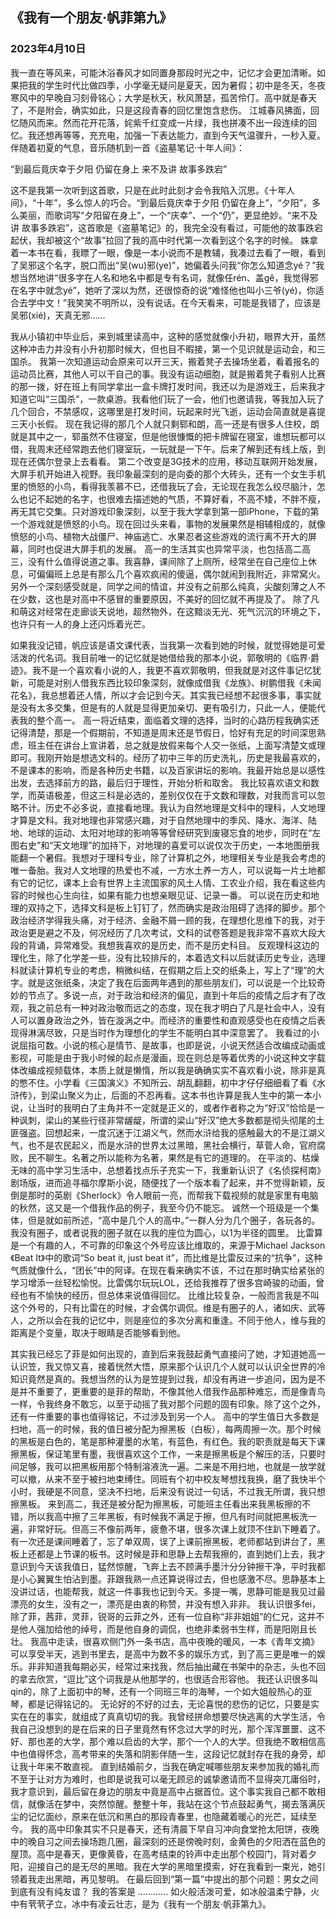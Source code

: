 ## 《我有一个朋友·帆菲第九》

### 2023年4月10日


我一直在等风来，可能沐浴春风才如同置身那段时光之中，记忆才会更加清晰。如果把我的学生时代比做四季，小学毫无疑问是夏天，因为暑假；初中是冬天，冬夜寒风中的早晚自习刻骨铭心；大学是秋天，秋风萧瑟，孤苦伶仃。高中就是春天了，不是附会，确实如此，只是这段青春的回忆里饱含悲伤。
江城春风拂面，回忆随风而来。然而花开花落，姹紫千红变成一片绿，我也拼凑不出一段连续的回忆。我还想再等等，充充电，加强一下表达能力，直到今天气温骤升，一秒入夏。伴随着初夏的气息，音乐随机到一首《盗墓笔记·十年人间》：

“到最后竟庆幸于夕阳
仍留在身上
来不及讲  故事多跌宕”

这不是我第一次听到这首歌，只是在此时此刻才会令我陷入沉思。《十年人间》，“十年”，多么惊人的巧合。“到最后竟庆幸于夕阳  仍留在身上”，“夕阳”，多么美丽，而歌词写“夕阳留在身上”，一个“庆幸”、一个“仍”，更显绝妙。“来不及讲 故事多跌宕”，这首歌是《盗墓笔记》的，我完全没有看过，可能他的故事跌宕起伏，我却被这个“故事”拉回了我的高中时代第一次看到这个名字的时候。
姝拿着一本书在看，我瞟了一眼，像是一本小说而不是教辅，我凑过去看了一眼，看到了吴邪这个名字，脱口而出“吴(wu)邪(ye)”，她偏着头问我“你怎么知道念yé？”我想当然地讲“很多字在人名和地名中都是专有名词，就像任rén、盖gě，我觉得邪在名字中就念yé”，她听了深以为然，还很惊奇的说“难怪他也叫小三爷(yé)，你适合去学中文！”我笑笑不明所以，没有说话。在今天看来，可能是我错了，应该是吴邪(xié)，天真无邪……

我从小镇初中毕业后，来到城里读高中，这种的感觉就像小升初，眼界大开，虽然这种冲击力并没有小升初那时候大，但也目不暇接，第一个见识就是运动会，和三国杀。
我第一次知道运动会原来可以开三天，搬着凳子去操场坐着，看着报名的运动员比赛，其他人可以干自己的事。我没有运动细胞，就是搬着凳子看别人比赛的那一拨，好在班上有同学拿出一盒卡牌打发时间，我还以为是游戏王，后来我才知道它叫“三国杀”，一款桌游。我看他们玩了一会，他们也邀请我，等我加入玩了几个回合，不禁感叹，这哪里是打发时间，玩起来时光飞逝，运动会简直就是喜提三天小长假。
现在我记得的那几个人就只剩郓和朗，高一还是有很多人住校，朗就是其中之一，郓虽然不住寝室，但是他很慷慨的把卡牌留在寝室，谁想玩都可以借，我周末还经常跑去他们寝室玩，一玩就是一下午。后来了解到还有线上版，到现在还偶尔登录上去看看。
第二个改变是3G技术的应用，移动互联网开始发展，大屏手机开始进入视野。我印象最深刻的是向委的那个大砖头，还有一个女生手机里的愤怒的小鸟，看得我羡慕不已，还借我玩了会，无论现在我怎么绞尽脑汁，怎么也记不起她的名字，也很难去描述她的气质，不算好看，不高不矮，不胖不瘦，再无其它交集。只对游戏印象深刻，以至于我大学拿到第一部iPhone，下载的第一个游戏就是愤怒的小鸟。现在回过头来看，事物的发展果然是相辅相成的，就像愤怒的小鸟、植物大战僵尸、神庙逃亡、水果忍者这些游戏的流行离不开大的屏幕，同时也促进大屏手机的发展。
高一的生活其实也异常平淡，也包括高二高三，没有什么值得说道之事。我喜静，课间除了上厕所，经常坐在自己座位上休息，可偏偏班上总是有那么几个喜欢疯闹的傻逼，偶尔就闹到我附近，非常窝火。另外一个深刻感受就是，同学之间的情谊，并没有之前那么纯真，尖酸刻薄之人不在少数，这也是对高中不感冒的重要原因，不美好的回忆就不再提及了。
除了凡和萌这对经常在走廊谈天说地，超然物外，在这黯淡无光、死气沉沉的环境之下，也许只有一人的身上还闪烁着光芒。

如果我没记错，帆应该是语文课代表，当我第一次看到她的时候，就觉得她是可爱活泼的代名词。我目前唯一的记忆就是她借给我的那本小说，郭敬明的《临界·爵迹》。我不是一个喜欢看小说的人，我更不喜欢郭敬明，但我就是对这件事记忆犹新，可能是对别人借我东西比较印象深刻，就像成借我《龙族》、树鹏借我《未闻花名》，我总想着还人情，所以才会记到今天。其实我已经想不起很多事，事实就是没有太多交集，但是有的人就是显得更加亲切、更有吸引力，只此一人，便能代表我的整个高一。
高一将近结束，面临着文理的选择，当时的心路历程我确实还记得清楚，那是一个假期前，不知道是周末还是节假日，恰好有充足的时间深思熟虑，班主任在讲台上宣讲着，总之就是放假来每个人交一张纸，上面写清楚文或理即可。我刚开始是想选文科的。经历了初中三年的历史洗礼，历史是我最喜欢的，不是课本的影响，而是各种历史书籍，以及百家讲坛的影响。我最开始总是以感性出发，去选择前方的路，最后归于理性，开始分析和取舍。
我比较喜欢语文和数学，而英语极差，但这三科是必选的，差别仅仅在于文数和理数，对我而言可以忽略不计。历史不必多说，直接看地理。我认为自然地理是文科中的理科，人文地理才算是文科。我对地理也非常感兴趣，对于自然地理中的季风、降水、海洋、陆地、地球的运动、太阳对地球的影响等等曾经研究到废寝忘食的地步，同时在“左图右史”和“天文地理”的加持下，对地理的喜爱可以说仅次于历史，一本地图册我能翻一个暑假。我想对于理科专业，除了计算机之外，地理相关专业是我会考虑的唯一备胎。我对人文地理的热爱也不减，一方水土养一方人，可以说每一片土地都有它的记忆，课本上会有世界上主流国家的风土人情、工农业介绍，我在看这些内容的时候也心生向往，如果有能力也想亲眼见证、记录一番。
可以说在历史和地理的双持之下，选择文科是板上钉钉了，然而确实是政治阻碍了选择的脚步。那个政治经济学得我头痛，对于经济、金融不屑一顾的我，在理想化思维下的我，对于政治更是避之不及，何况经历了几次考试，文科的试卷答题是我非常不喜欢大段大段的背诵，异常难受。我想我喜欢的是历史，而不是历史科目。
反观理科这边的理化生，除了化学差一些，没有比较排斥的，本着选文科以后就读历史专业，选理科就读计算机专业的考虑，稍微纠结，在假期之后上交的纸条上，写上了“理”的大字。就是这张纸条，决定了我在后面两年遇到的那些朋友们，可以说是一个比较奇妙的节点了。多说一点，对于政治和经济的偏见，直到十年后的疫情之后才有了改观，我之前总有一种对政治敬而远之的态度，现在我才明白了凡是社会中人，没有人可以置身政治之外，皆在漩涡之中。而经济的重要性和直观感受也在疫情之后表现得淋漓尽致，只是当时作为理想化的学生不能明白其中深意罢了。
我看过的小说屈指可数。小说的核心是情节、是故事，也即是说，小说天然适合改编成动画或影视，可能是由于我小时候的起点是漫画，现在则总是等着优秀的小说这种文字载体改编成视频载体，本质上就是懒惰，所以我是确确实实不喜欢看小说，除非是真的憋不住。小学看《三国演义》不知所云、胡乱翻翻，初中才仔仔细细看了看《水浒传》，到梁山聚义为止，后面的不忍再看。这本书也许算是我人生中的第一本小说，让当时的我明白了主角并不一定就是正义的，或者作者称之为“好汉”恰恰是一种讽刺，梁山的某些行径非常龌龊，所谓的梁山“好汉”绝大多数都是彻头彻尾的土匪强盗。回想起来，一度沉迷于江湖义气，然而水浒给我的感触最大的不是江湖义气，也不是农民起义，而是水浒的世界太过黑暗，黑社会横行，草菅人命，官府腐败，民不聊生。名著之所以能称为名著，果然是有它的道理的。
在平淡的、枯燥无味的高中学习生活中，总想着找点乐子充实一下，我重新认识了《名侦探柯南》剧场版，进而追寻福尔摩斯小说，随便找了一个版本看了起来，并不觉得新颖，反倒是那时的英剧《Sherlock》令人眼前一亮，而帮我下载视频的就是家里有电脑的秋然，这又是一个借我作品的例子，我至今仍不能忘。
诚然一个班级是一个集体，但是就如前所述，“高中是几个人的高中。”一群人分为几个圈子，各玩各的。我没有圈子，或者说我的圈子就在以我的座位为圆心，以1为半径的圆里。
比雷算是一个有趣的人，不可靠的印象这个外号应该比维取的，来源于Michael Jackson《Beat It》中的歌词“So beat it, just beat it”，而比维是比雷反过来的“抗争”，这种气质就像什么，“团长”中的阿译。在现在看来确实不该，不过在那时确实给紧张的学习增添一丝轻松愉悦。比雷偶尔玩玩LOL，还给我推荐了很多宫崎骏的动画，曾经也有不愉快的经历，但总体来说值得回忆。
比维比较复杂，一般而言我是不叫这个外号的，只有比雷在的时候，才会偶尔调侃。维是有圈子的人，诸如庆、武等人，之所以会在我的记忆中，则是座位的多次分离和重逢。不同于他人，维与我的距离是个变量，取决于眼睛是否能够看到他。

其实我已经忘了菲是如何出现的，直到后来我鼓起勇气直接问了她，才知道她高一认识笠，我又惊又喜，接着恍然大悟，原来那个认识几个人就可以认识全世界的冷知识竟然是真的。我想当然的认为是笠提到过我，却没有再进一步追问，因为是不是并不重要了，更重要的是菲的帮助，不像其他人借我作品那种难忘，而是像青鸟一样，令我终身不敢忘，以至于动摇了我对那个问题的固有印象。除了这个之外，还有一件重要的事也值得铭记，不过涉及到另一个人。
高中的学生值日大多数是扫地，高一的时候，我的值日被分配为擦黑板（白板），每两周擦一次。那个时候的黑板是白色的，笔是那种灌墨的水笔，有蓝色，有红色。我的职责就是每天下课擦黑板，保证笔里有墨，我很喜欢这个工作，一来是擦黑板是个解压的活，只要时间足够，我可以把黑板用那个特制溶液洗一遍。二来是不用扫地，也就是一放学就可以撤，从来不至于被扫地束缚住。同班有个初中校友琴想找我换，磨了我快半个小时，我硬是不同意，坚决不扫地，后来没有说过一句话，不过我无所谓，我只想擦黑板。
来到高二，我还是被分配为擦黑板，可能班主任看出来我黑板擦的不错，所以我高中擦了三年黑板，有时候我不满足于擦，但凡有时间就把黑板洗一遍，非常好玩。但高三不像前两年，疲惫不堪，很多次课上就顶不住趴下睡着了。有一次还是课间睡着了，忘了单双周，误了上课前擦黑板，老师都站到讲台了，黑板上还都是上节课的板书。这时候是菲和思静上去帮我擦的，直到她们上去，我才意识到今天该我值日，猛然惊醒，飞奔上去不顾满手墨汁分分钟擦干净，平时我都是小心翼翼生怕沾到墨。菲跟我熟一点还算说得过去，但也感激不尽。思静基本上没讲过话，也能帮我，就这一件事我也记到今天。多提一嘴，思静可能是我见过最漂亮的女生，没有之一，漂亮是由衷的称赞，并没有想入非非。
我认识很多fei，除了菲，茜菲，灵菲，锐哥的云菲之外，还有一位自称“非非姐姐”的仁兄，这并不是他人强加给他的绰号，而是他自身的调侃，也绝非柔弱书生样，而是阳刚且长壮。
我高中走读，很喜欢侧门外一条书店，高中夜晚的暖风，一本《青年文摘》可以享受半天，逃到书里去，是高中为数不多的娱乐方式，到了高三更是唯一的娱乐。非非知道我每期必买，经常过来找我，然后抽出藏在书架中的杂志，头也不回的拿去欣赏，“逗比”这个词我是从他那学的，也很适合形容他。
我还认识很多叫qin的，除了上面初中的琴，还有一个同班三年的海琴，一个如大姐般热心的亚琴，都是记得铭记的。
无论好的不好的过去，无论喜悦的悲伤的记忆，只要是实实在在的事实，就组成了真真切切的我。我曾经拼命想要尽快逃离的大学生活，令我自己没想到的是在后来的日子里竟然有怀念过大学的时光，那个浑浑噩噩、这不好、那也差的大学，那个难以启齿的大学，那个一个人的大学。但我绝不敢相信高中也值得怀念，高考带来的失落和阴影伴随一生，这段记忆就封存在我的身旁，却让我十年来不敢直视。
直到结婚前夕，当我在确定喊哪些朋友来参加我的婚礼而不至于让对方为难时，也即是说我可以毫无顾忌的诚挚邀请而不显得突兀庸俗时，我才意识到，最后留在身边的朋友中竟是高中占据首位。这个事实我自己都不敢相信，就像活在梦中，突然惊醒。整整十年，我站在这个节点鼓起勇气，揭去落满灰尘的记忆面纱，原来在低沉和黑白的那段青春里，也隐藏着暖心的光芒，延续至今。
我的高中印象其实不只是春天，还有清晨下早自习冲向食堂抢太阳饼，夜晚中的晚自习之间去操场跑几圈，最深刻的还是傍晚时刻，金黄色的夕阳洒在蓝色的屋顶。高中是春天，更像黄昏，在高考结束的铃声中走出那个校园门，背对着夕阳，迎接自己的是无尽的黑暗。我在大学的黑暗里摸索，好在我看到一束光，她引领着我走出黑暗，再见黎明。
在最后回到“第一篇”中提出的那个问题：男女之间到底有没有纯友谊？
我的答案是
…………
如火般活泼可爱，如冰般温柔宁静，火中有茕茕孑立，冰中有凌云壮志，是为《我有一个朋友·帆菲第九》。

